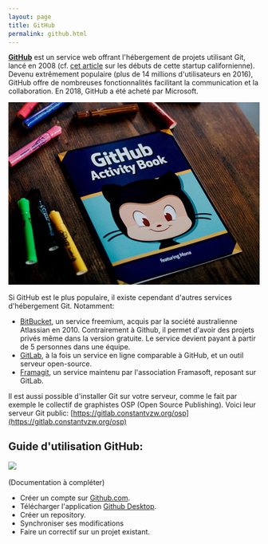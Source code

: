 ```yaml
---
layout: page
title: GitHub
permalink: github.html
---
```


**[GitHub](https://github.com/)** est un service web offrant l'hébergement de projets utilisant Git, lancé en 2008 (cf. [cet article](http://tom.preston-werner.com/2011/03/29/ten-lessons-from-githubs-first-year.html) sur les débuts de cette startup californienne). Devenu extrêmement populaire (plus de 14 millions d'utilisateurs en 2016), GitHub offre de nombreuses fonctionnalités facilitant la communication et la collaboration. En 2018, GitHub a été acheté par Microsoft.

![Une publication marketing de GitHub](img/github-activity-book.jpg)

Si GitHub est le plus populaire, il existe cependant d'autres services d'hébergement Git. Notamment: 

* [BitBucket](https://bitbucket.org), un service freemium, acquis par la société australienne Atlassian en 2010. Contrairement à Github, il permet d'avoir des projets privés même dans la version gratuite. Le service devient payant à partir de 5 personnes dans une équipe.
* [GitLab](https://about.gitlab.com/gitlab-com/), à la fois un service en ligne comparable à GitHub, et un outil serveur open-source.
* [Framagit](https://framagit.org), un service maintenu par l'association Framasoft, reposant sur GitLab.

Il est aussi possible d'installer Git sur votre serveur, comme le fait par exemple le collectif de graphistes OSP (Open Source Publishing). Voici leur serveur Git public: [https://gitlab.constantvzw.org/osp](https://gitlab.constantvzw.org/osp)


## Guide d'utilisation GitHub:

![](img/what-is-git-hub-meme.jpeg)

(Documentation à compléter)

- Créer un compte sur [Github.com](https://github.com/).
- Télécharger l'application [Github Desktop](https://desktop.github.com/).
- Créer un repository.
- Synchroniser ses modifications
- Faire un correctif sur un projet existant.